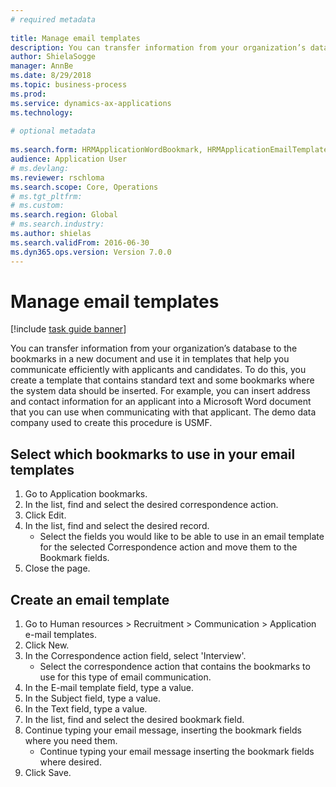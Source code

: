 ```yaml
--- 
# required metadata 
 
title: Manage email templates
description: You can transfer information from your organization’s database to the bookmarks in a new document and use it in templates that help you communicate efficiently with applicants and candidates. 
author: ShielaSogge
manager: AnnBe 
ms.date: 8/29/2018
ms.topic: business-process 
ms.prod:  
ms.service: dynamics-ax-applications 
ms.technology:  
 
# optional metadata 
 
ms.search.form: HRMApplicationWordBookmark, HRMApplicationEmailTemplate   
audience: Application User 
# ms.devlang:  
ms.reviewer: rschloma
ms.search.scope: Core, Operations 
# ms.tgt_pltfrm:  
# ms.custom:  
ms.search.region: Global
# ms.search.industry: 
ms.author: shielas
ms.search.validFrom: 2016-06-30 
ms.dyn365.ops.version: Version 7.0.0 
---
```

# Manage email templates

[!include [task guide banner](../../includes/task-guide-banner.md)]

You can transfer information from your organization’s database to the bookmarks in a new document and use it in templates that help you communicate efficiently with applicants and candidates. To do this, you create a template that contains standard text and some bookmarks where the system data should be inserted. For example, you can insert address and contact information for an applicant into a Microsoft Word document that you can use when communicating with that applicant. The demo data company used to create this procedure is USMF.


## Select which bookmarks to use in your email templates
1. Go to Application bookmarks.
2. In the list, find and select the desired correspondence action.
3. Click Edit.
4. In the list, find and select the desired record.
    * Select the fields you would like to be able to use in an email template for the selected Correspondence action and move them to the Bookmark fields.  
5. Close the page.

## Create an email template
1. Go to Human resources > Recruitment > Communication > Application e-mail templates.
2. Click New.
3. In the Correspondence action field, select 'Interview'.
    * Select the correspondence action that contains the bookmarks to use for this type of email communication.  
4. In the E-mail template field, type a value.
5. In the Subject field, type a value.
6. In the Text field, type a value.
7. In the list, find and select the desired bookmark field.
8. Continue typing your email message, inserting the bookmark fields where you need them.
    * Continue typing your email message inserting the bookmark fields where desired.  
9. Click Save.

